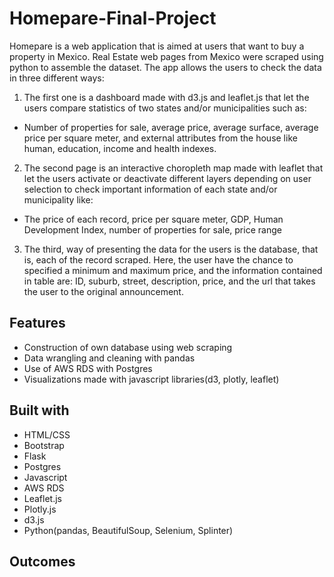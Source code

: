 # Homepare-Final-Project

Homepare is a web application that is aimed at users that want to buy a property in Mexico. Real Estate web pages from Mexico were scraped using python to assemble the dataset. The app allows the users to check the data in three different ways:

1. The first one is a dashboard made with d3.js and leaflet.js that let the users compare statistics of two states and/or municipalities such as:
  * Number of properties for sale, average price, average surface, average price per square meter, and external attributes from the house like human, education, income and health indexes.
2. The second page is an interactive choropleth map made with leaflet that let the users activate or deactivate different layers depending on user selection to check important information of each state and/or municipality like:
  * The price of each record, price per square meter, GDP, Human Development Index, number of properties for sale, price range
3. The third, way of presenting the data for the users is the database, that is, each of the record scraped. Here, the user have the chance to specified a minimum and maximum price, and the information contained in table are: ID, suburb, street, description, price, and the url that takes the user to the original announcement.

## Features

* Construction of own database using web scraping
* Data wrangling and cleaning with pandas
* Use of AWS RDS with Postgres
* Visualizations made with javascript libraries(d3, plotly, leaflet)


## Built with

* HTML/CSS
* Bootstrap
* Flask
* Postgres
* Javascript
* AWS RDS
* Leaflet.js
* Plotly.js
* d3.js
* Python(pandas, BeautifulSoup, Selenium, Splinter)

## Outcomes



